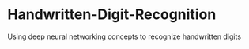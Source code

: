 # Handwritten-Digit-Recognition
Using deep neural networking concepts to recognize handwritten digits
